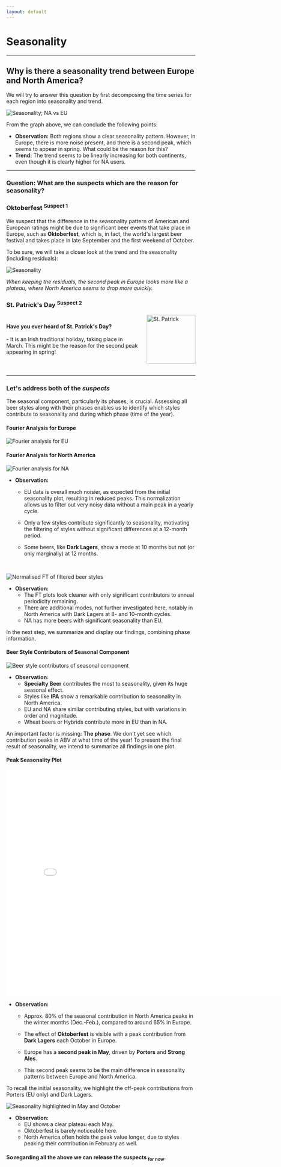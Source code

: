 ```yaml
---
layout: default
---
```


# Seasonality

---

## Why is there a seasonality trend between Europe and North America?

We will try to answer this question by first decomposing the time series for each region into seasonality and trend.

![Seasonality; NA vs EU](./plots/seasonality_na_vs_eu.png)

From the graph above, we can conclude the following points:

- **Observation:** Both regions show a clear seasonality pattern. However, in Europe, there is more noise present, and there is a second peak, which seems to appear in spring. What could be the reason for this?
- **Trend:** The trend seems to be linearly increasing for both continents, even though it is clearly higher for NA users.

---

### Question: What are the suspects which are the reason for seasonality?

### Oktoberfest <sup>Suspect 1</sup>

We suspect that the difference in the seasonality pattern of American and European ratings might be due to significant beer events that take place in Europe, such as **Oktoberfest**, which is, in fact, the world's largest beer festival and takes place in late September and the first weekend of October.

To be sure, we will take a closer look at the trend and the seasonality (including residuals):

![Seasonality](./plots/seasonality.png)

_When keeping the residuals, the second peak in Europe looks more like a plateau, where North America seems to drop more quickly._

### St. Patrick's Day <sup>Suspect 2</sup>

<div style="display: flex; align-items: center; margin-top: 15px;">
    <div style="flex: 1;">
        <b>Have you ever heard of St. Patrick's Day?</b>
        <br><br>
        - It is an Irish traditional holiday, taking place in March.
        This might be the reason for the second peak appearing in spring!
    </div>
    <div style="flex-shrink: 0; margin-left: 20px;">
        <img src="./gifs/stpatrick.gif" width="130" height="130" alt="St. Patrick">
    </div>
</div>

<br>
<hr>

### Let's address both of the _suspects_

The seasonal component, particularly its phases, is crucial.
Assessing all beer styles along with their phases enables us to identify which styles contribute to seasonality and during which phase (time of the year).

#### Fourier Analysis for Europe

![Fourier analysis for EU](./plots/fft_beer_style_eu.png)

#### Fourier Analysis for North America

![Fourier analysis for NA](./plots/fft_beer_style_na.png)

- **Observation:**
  - EU data is overall much noisier, as expected from the initial seasonality plot, resulting in reduced peaks. This normalization allows us to filter out very noisy data without a main peak in a yearly cycle.

  - Only a few styles contribute significantly to seasonality, motivating the filtering of styles without significant differences at a 12-month period.

  - Some beers, like **Dark Lagers**, show a mode at 10 months but not (or only marginally) at 12 months.

<br>

![Normalised FT of filtered beer styles](./plots/normalised_fft_eu_na.png)

- **Observation:**
  - The FT plots look cleaner with only significant contributors to annual periodicity remaining.
  - There are additional modes, not further investigated here, notably in North America with Dark Lagers at 8- and 10-month cycles.
  - NA has more beers with significant seasonality than EU.

In the next step, we summarize and display our findings, combining phase information.

#### Beer Style Contributors of Seasonal Component

![Beer style contributors of seasonal component](./plots/contributors_beer_styles.png)

- **Observation:**
  - **Specialty Beer** contributes the most to seasonality, given its huge seasonal effect.
  - Styles like **IPA** show a remarkable contribution to seasonality in North America.
  - EU and NA share similar contributing styles, but with variations in order and magnitude.
  - Wheat beers or Hybrids contribute more in EU than in NA.

An important factor is missing: **The phase**. We don't yet see which contribution peaks in ABV at what time of the year! To present the final result of seasonality, we intend to summarize all findings in one plot.

#### Peak Seasonality Plot

<iframe width="800" height="600" frameborder="0" seamless="seamless" scrolling="no" src="./plots/html/peak_seasonality.html"></iframe>

- **Observation:**
  - Approx. 80% of the seasonal contribution in North America peaks in the winter months (Dec.-Feb.), compared to around 65% in Europe.

  - The effect of **Oktoberfest** is visible with a peak contribution from **Dark Lagers** each October in Europe.

  - Europe has a **second peak in May**, driven by **Porters** and **Strong Ales**.

  - This second peak seems to be the main difference in seasonality patterns between Europe and North America.

To recall the initial seasonality, we highlight the off-peak contributions from Porters (EU only) and Dark Lagers.

![Seasonality highlighted in May and October](./plots/seasonality_may_oktober_highlighted.png)

- **Observation:**
  - EU shows a clear plateau each May.
  - Oktoberfest is barely noticeable here.
  - North America often holds the peak value longer, due to styles peaking their contribution in February as well.

#### So regarding all the above we can release the suspects <sub>for now</sub>.
